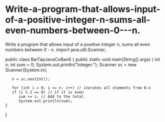 # Write-a-program-that-allows-input-of-a-positive-integer-n-sums-all-even-numbers-between-0---n.
Write a program that allows input of a positive integer n, sums all even numbers between 0 - n.
import java.util.Scanner;

public class BaiTapJavaCoBan6 {
    public static void main(String[] args)
    {
       int n;
       int sum = 0;
       System.out.println("Integer:");
       Scanner sc = new Scanner(System.in);

       n = sc.nextInt();

       for (int i = 0; i <= n; i++) // iterates all elements from 0-n
       if (i % 2 == 0) // if it is even
          sum += i; // Add to the total.
          System.out.println(sum);
    }
}
